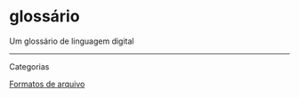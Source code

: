 # glossário

Um glossário de linguagem digital

---

Categorias

[Formatos de arquivo](formatos-de-arquivo.md)
